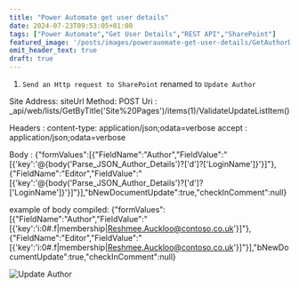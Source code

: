 ```yaml
---
title: "Power Automate get user details"
date: 2024-07-23T09:53:05+01:00
tags: ["Power Automate","Get User Details","REST API","SharePoint"]
featured_image: '/posts/images/powerauomate-get-user-details/GetAuthorDetails.png'
omit_header_text: true
draft: true
---
```


1. `Send an Http request to SharePoint` renamed to `Update Author`

Site Address: siteUrl
Method: POST
Uri : _api/web/lists/GetByTitle('Site%20Pages')/items(1)/ValidateUpdateListItem()

Headers : content-type: application/json;odata=verbose
        accept : application/json;odata=verbose

Body :
{"formValues":[{"FieldName":"Author","FieldValue":"[{'key':'@{body('Parse_JSON_Author_Details')?['d']?['LoginName']}'}]"},{"FieldName":"Editor","FieldValue":"[{'key':'\@{body('Parse_JSON_Author_Details')?['d']?['LoginName']}'}]"}],"bNewDocumentUpdate":true,"checkInComment":null}


example of body compiled: {"formValues":[{"FieldName":"Author","FieldValue":"[{'key':'i:0#.f|membership|Reshmee.Auckloo@contoso.co.uk'}]"},{"FieldName":"Editor","FieldValue":"[{'key':'i:0#.f|membership|Reshmee.Auckloo@contoso.co.uk'}]"}],"bNewDocumentUpdate":true,"checkInComment":null}


![Update Author](../images/powerauomate-get-user-details/UpdateAuthorDetails.png)
